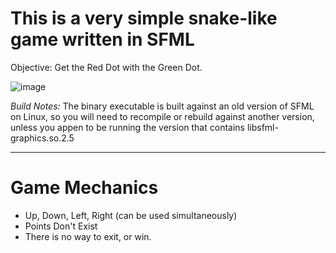 # This is a very simple snake-like game written in SFML

Objective: Get the Red Dot with the Green Dot.

![image](https://github.com/alephpt/SFML-Snake/assets/87874714/be5085ae-82e7-4e80-84e2-6b66221acfde)

*Build Notes:* The binary executable is built against an old version of SFML on Linux, so you will need to recompile or rebuild against another version, unless you appen to be running the version that contains libsfml-graphics.so.2.5

----------------
# Game Mechanics
* Up, Down, Left, Right (can be used simultaneously)
* Points Don't Exist
* There is no way to exit, or win.
